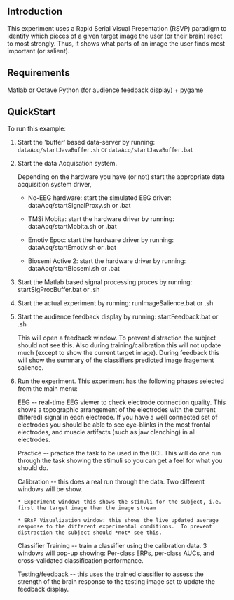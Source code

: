 Introduction
------------

This experiment uses a Rapid Serial Visual Presentation (RSVP)
paradigm to identify which pieces of a given target image the user (or
their brain) react to most strongly.  Thus, it shows what parts of an
image the user finds most important (or salient).

Requirements
------------

Matlab or Octave
Python (for audience feedback display) + pygame


QuickStart
----------

To run this example:

1) Start the 'buffer' based data-server by running:
	    `dataAcq/startJavaBuffer.sh` or `dataAcq/startJavaBuffer.bat`

2) Start the data Acquisation system.

	Depending on the hardware you have (or not) start the appropriate data acquisition system driver,

      * No-EEG hardware:  start the simulated EEG driver: dataAcq/startSignalProxy.sh or .bat

      * TMSi Mobita:      start the hardware driver by running: dataAcq/startMobita.sh or .bat

      * Emotiv Epoc:      start the hardware driver by running: dataAcq/startEmotiv.sh or .bat

      * Biosemi Active 2: start the hardware driver by running: dataAcq/startBiosemi.sh or .bat

3) Start the Matlab based signal processing proces by running: startSigProcBuffer.bat or .sh

4) Start the actual experiment by running: runImageSalience.bat or .sh

5) Start the audience feedback display by running: startFeedback.bat or .sh

      This will open a feedback window.  To prevent distraction the subject should not see this.  Also during training/calibration this will not update much (except to show the current target image).  During feedback this will show the summary of the classifiers predicted image fragement salience.

6) Run the experiment.  This experiment has the following phases selected from the main menu:

   EEG      -- real-time EEG viewer to check electrode connection quality.  This shows a topographic arrangement of the electrodes with the current (filtered) signal in each electrode.  If you have a well connected set of electrodes you should be able to see eye-blinks in the most frontal electrodes, and muscle artifacts (such as jaw clenching) in all electrodes.

   Practice -- practice the task to be used in the BCI.  This will do one run through the task showing the stimuli so you can get a feel for what you should do.

   Calibration -- this does a real run through the data.  Two different windows will be show.

       * Experiment window: this shows the stimuli for the subject, i.e. first the target image then the image stream

       * ERsP Visualization window: this shows the live updated average response to the different experimental conditions.  To prevent distraction the subject should *not* see this. 

	Classifier Training -- train a classifier using the calibration data.  3 windows will pop-up showing: Per-class ERPs, per-class AUCs, and cross-validated classification performance.

   Testing/feedback -- this uses the trained classifier to assess the strength of the brain response to the testing image set to update the feedback display.
